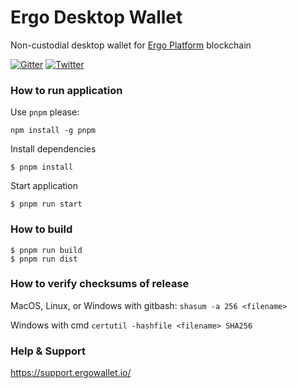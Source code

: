 # Ergo Desktop Wallet

Non-custodial desktop wallet for [Ergo Platform](https://ergoplatform.org) blockchain

[![Gitter](https://badges.gitter.im/ergo-wallet/community.svg)](https://gitter.im/ergo-wallet/community?utm_source=badge&utm_medium=badge&utm_campaign=pr-badge)
[![Twitter](https://img.shields.io/twitter/follow/ErgoWallet?label=Twitter&style=social)](https://twitter.com/ErgoWallet)

### How to run application

Use `pnpm` please:
```
npm install -g pnpm
```

Install dependencies
```
$ pnpm install
```

Start application
```
$ pnpm run start
```

### How to build
```
$ pnpm run build
$ pnpm run dist
```

### How to verify checksums of release

MacOS, Linux, or Windows with gitbash: `shasum -a 256 <filename>`

Windows with cmd `certutil -hashfile <filename> SHA256`

### Help & Support

https://support.ergowallet.io/